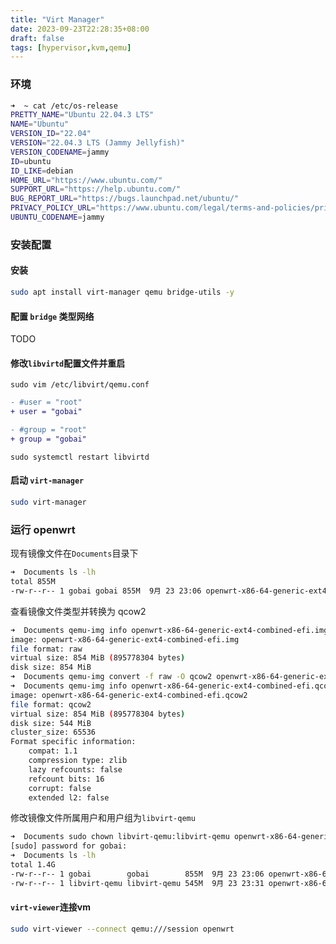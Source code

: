 ```yaml
---
title: "Virt Manager"
date: 2023-09-23T22:28:35+08:00
draft: false
tags: [hypervisor,kvm,qemu]
---
```


### 环境

```bash
➜  ~ cat /etc/os-release 
PRETTY_NAME="Ubuntu 22.04.3 LTS"
NAME="Ubuntu"
VERSION_ID="22.04"
VERSION="22.04.3 LTS (Jammy Jellyfish)"
VERSION_CODENAME=jammy
ID=ubuntu
ID_LIKE=debian
HOME_URL="https://www.ubuntu.com/"
SUPPORT_URL="https://help.ubuntu.com/"
BUG_REPORT_URL="https://bugs.launchpad.net/ubuntu/"
PRIVACY_POLICY_URL="https://www.ubuntu.com/legal/terms-and-policies/privacy-policy"
UBUNTU_CODENAME=jammy
```

### 安装配置

#### 安装

```bash
sudo apt install virt-manager qemu bridge-utils -y
```

#### 配置 `bridge` 类型网络

TODO

#### 修改`libvirtd`配置文件并重启

`sudo vim /etc/libvirt/qemu.conf`

```diff
- #user = "root"
+ user = "gobai"

- #group = "root"
+ group = "gobai"
```

`sudo systemctl restart libvirtd`

#### 启动 `virt-manager`

```bash
sudo virt-manager
```

### 运行 openwrt

现有镜像文件在`Documents`目录下

```bash
➜  Documents ls -lh
total 855M
-rw-r--r-- 1 gobai gobai 855M  9月 23 23:06 openwrt-x86-64-generic-ext4-combined-efi.img
```

查看镜像文件类型并转换为 qcow2

```bash
➜  Documents qemu-img info openwrt-x86-64-generic-ext4-combined-efi.img 
image: openwrt-x86-64-generic-ext4-combined-efi.img
file format: raw
virtual size: 854 MiB (895778304 bytes)
disk size: 854 MiB
➜  Documents qemu-img convert -f raw -O qcow2 openwrt-x86-64-generic-ext4-combined-efi.img openwrt-x86-64-generic-ext4-combined-efi.qcow2
➜  Documents qemu-img info openwrt-x86-64-generic-ext4-combined-efi.qcow2 
image: openwrt-x86-64-generic-ext4-combined-efi.qcow2
file format: qcow2
virtual size: 854 MiB (895778304 bytes)
disk size: 544 MiB
cluster_size: 65536
Format specific information:
    compat: 1.1
    compression type: zlib
    lazy refcounts: false
    refcount bits: 16
    corrupt: false
    extended l2: false
```

修改镜像文件所属用户和用户组为`libvirt-qemu`

```bash
➜  Documents sudo chown libvirt-qemu:libvirt-qemu openwrt-x86-64-generic-ext4-combined-efi.qcow2 
[sudo] password for gobai: 
➜  Documents ls -lh
total 1.4G
-rw-r--r-- 1 gobai        gobai        855M  9月 23 23:06 openwrt-x86-64-generic-ext4-combined-efi.img
-rw-r--r-- 1 libvirt-qemu libvirt-qemu 545M  9月 23 23:31 openwrt-x86-64-generic-ext4-combined-efi.qcow2
```

#### `virt-viewer`连接vm

```bash
sudo virt-viewer --connect qemu:///session openwrt
```
